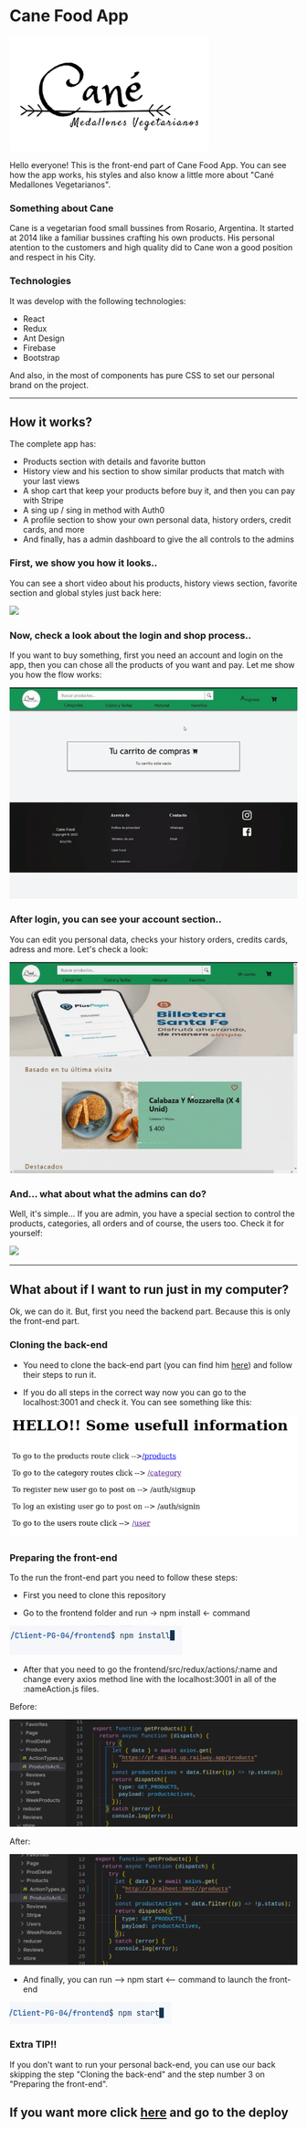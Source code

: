 # Cane Food App

<img height="200" src="./Info/Logo1V2.png"/>

Hello everyone! This is the front-end part of Cane Food App. You can see how the app works, his styles and also know a little more about "Cané Medallones Vegetarianos".

### Something about Cane

Cane is a vegetarian food small bussines from Rosario, Argentina. It started at 2014 like a familiar bussines crafting his own products. His personal atention to the customers and high quality did to Cane won a good position and respect in his City.

### Technologies

It was develop with the following technologies:

- React
- Redux
- Ant Design
- Firebase
- Bootstrap

And also, in the most of components has pure CSS to set our personal brand on the project.

---

## How it works?

The complete app has:

- Products section with details and favorite button
- History view and his section to show similar products that match with your last views
- A shop cart that keep your products before buy it, and then you can pay with Stripe
- A sing up / sing in method with Auth0
- A profile section to show your own personal data, history orders, credit cards, and more
- And finally, has a admin dashboard to give the all controls to the admins

### First, we show you how it looks..

You can see a short video about his products, history views section, favorite section and global styles just back here:

<img src="./Info/products.gif"/>

### Now, check a look about the login and shop process..

If you want to buy something, first you need an account and login on the app, then you can chose all the products of you want and pay. Let me show you how the flow works:

<img src="./Info/pay.gif"/>

### After login, you can see your account section..

You can edit you personal data, checks your history orders, credits cards, adress and more. Let's check a look:

<img src="./Info/profile.gif" />

### And... what about what the admins can do?

Well, it's simple... If you are admin, you have a special section to control the products, categories, all orders and of course, the users too. Check it for yourself:

<img src="./Info/admin.gif"/>

---

## What about if I want to run just in my computer?

Ok, we can do it. But, first you need the backend part. Because this is only the front-end part.

### Cloning the back-end

- You need to clone the back-end part (you can find him [here](https://github.com/MVCGCorp/PG-Backend)) and follow their steps to run it.

- If you do all steps in the correct way now you can go to the localhost:3001 and check it. You can see something like this:

<img src="./Info/backrun.png"/>

### Preparing the front-end

To the run the front-end part you need to follow these steps:

- First you need to clone this repository

- Go to the frontend folder and run -> npm install <- command

<img src="./Info/npmi.png"/>

- After that you need to go the frontend/src/redux/actions/:name and change every axios method line with the localhost:3001 in all of the :nameAction.js files.

Before:

<img src="./Info/localhostbefore.png"/>

After:

<img src="./Info/localhostafter.png"/>

- And finally, you can run --> npm start <-- command to launch the front-end

<img src="./Info/npms.png"/>

### Extra TIP!!

If you don't want to run your personal back-end, you can use our back skipping the step "Cloning the back-end" and the step number 3 on "Preparing the front-end".

## If you want more click [here](cane-food.vercel.app/) and go to the deploy
